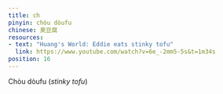 ```yaml
---
title: ch
pinyin: chòu dòufu
chinese: 臭豆腐
resources: 
- text: "Huang's World: Eddie eats stinky tofu"
  link: https://www.youtube.com/watch?v=6e_-2mm5-5s&t=1m34s
position: 16
---
```


Chòu dòufu (*stinky tofu*)

